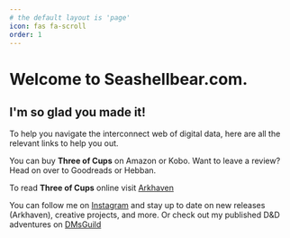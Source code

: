 ```yaml
---
# the default layout is 'page'
icon: fas fa-scroll
order: 1
---
```


# Welcome to Seashellbear.com. 
## I'm so glad you made it!  

To help you navigate the interconnect web of digital data, here are all the relevant links to help you out. 
    
You can buy **Three of Cups** on Amazon or Kobo. 
Want to leave a review? Head on over to Goodreads or Hebban.  
  
To read **Three of Cups** online visit [Arkhaven](https://www.Arkhaven.com/comics/fantasy/three-of-cups/)
  
You can follow me on [Instagram](https://www.instagram.com/seashell.bear.creative/) and stay up to date on new releases (Arkhaven), creative projects, and more. 
Or check out my published D&D adventures on [DMsGuild](https://www.dmsguild.com/browse.php?author=Suus)
